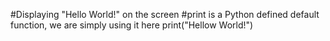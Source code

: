 #Displaying "Hello World!" on the screen
#print is a Python defined default function, we are simply using it here 
print("Hellow World!")
